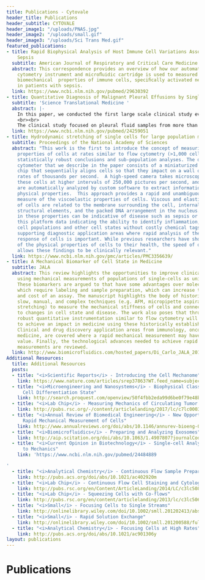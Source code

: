 ```yaml
---
title: Publications - Cytovale
header_title: Publications
header_subtitle: CYTOVALE
header_image1: "/uploads/PNAS.jpg"
header_image2: "/uploads/small.gif"
header_image3: "/uploads/Sci Trans Med.gif"
featured_publications:
- title: Rapid Biophysical Analysis of Host Immune Cell Variations Associated with
    Sepsis
  subtitle: American Journal of Respiratory and Critical Care Medicine
  abstract: This correspondence provides an overview of how our automated deformability
    cytometry instrument and microﬂuidic cartridge is used to measured shifts in the
    biomechanical  properties of immune cells, speciﬁcally activated neutrophils,
    in patients with sepsis.
  link: https://www.ncbi.nlm.nih.gov/pubmed/29630392
- title: Quantitative Diagnosis of Malignant Pleural Effusions by Single-Cell Mechanophenotyping
  subtitle: 'Science Translational Medicine '
  abstract: |-
    In this paper, we conducted the first large scale clinical study evaluating the use of cellular mechanical biomarkers from thousands of single-cells as a diagnostic.  The report provides evidence that the approach could reduce the need for diagnostic procedures associated with body fluid cytological analysis and the associated costs while improving accuracy over currently used methods. In a highlight article, Guck et al. describe the impact of our work “…this study marks a quantum leap in the clinical application of mechanical phenotyping… Tse and colleagues have opened a door to merging mechanics with medicine; now, it is well worth stepping through to explore what lies behind.”
    <br><br>
    The clinical study focused on pleural fluid samples from more than 100 patients in which we aimed to identify patients with malignant cells using our high-throughput mechanical phenotyping approach. Current screening of pleural fluid for cancer is costly, time-consuming, and often inconclusive. The detailed biophysical metrics we obtained from profiles of many single cells, along with machine learning approaches, allowed improved sensitivity over traditional cytology.  Some patient samples that were not identified as cancerous via traditional methods were found to be so through deformability cytometry, and these results were verified six months later. Because our approach does not require a trained pathologist, its potential benefits are even greater in areas where there is a lack of such specialists, such as rural areas or developing nations.
  link: https://www.ncbi.nlm.nih.gov/pubmed/24259051
- title: Hydrodynamic stretching of single cells for large population mechanical phenotyping
  subtitle: Proceedings of the National Academy of Sciences
  abstract: "This work is the first to introduce the concept of measuring mechanical
    properties of cells at rates similar to flow cytometry (>1,000 cells/sec), enabling
    statistically robust conclusions and sub-population analyses. The deformability
    cytometer that we describe in the paper consists of a miniaturized microfluidic
    chip that sequentially aligns cells so that they impact on a wall of fluid at
    rates of thousands per second.  A high-speed camera takes microscopic images of
    these cells at higher intervals of 250,000 pictures per second, and these images
    are automatically analyzed by custom software to extract information about cell
    physical properties.  This approach provides a rapid and unambiguous integrative
    measure of the viscoelastic properties of cells. Viscous and elastic properties
    of cells are related to the membrane surrounding the cell, internal cytoskeletal
    structural elements, and the packed DNA arrangement in the nucleus.  Variations
    in these properties can be indicative of disease such as sepsis or cancer. \n<br><br>\nUsing
    this platform data indicating the ability to identify inflammation, malignant
    cell populations and other cell states without costly chemical tags is reported,
    supporting diagnostic application areas where rapid analysis of the mechanical
    response of cells is important. While previous researchers have shown the relevance
    of the physical properties of cells to their health, the speed of our technique
    allows these findings to be clinically relevant."
  link: https://www.ncbi.nlm.nih.gov/pmc/articles/PMC3356639/
- title: A Mechanical Biomarker of Cell State in Medicine
  subtitle: JALA
  abstract: This review highlights the opportunities to improve clinical diagnostics
    using mechanical measurements of populations of single-cells as unique biomarkers.
    These biomarkers are argued to that have some advantages over molecular markers
    which require labeling and sample preparation, which can increase the complexity
    and cost of an assay. The manuscript highlights the body of historical work using
    slow, manual, and complex techniques (e.g. AFM, micropipette aspiration, and optical
    stretching) to measure the mechanical stiffness of cells and connect these metrics
    to changes in cell state and disease. The work also poses that throughput and
    robust quantitative instrumentation similar to flow cytometry will be necessary
    to achieve an impact in medicine using these historically established biomarkers.
    Clinical and drug discovery application areas from immunology, oncology, and regenerative
    medicine, are covered where a rapid mechanical measurement may have significant
    value. Finally, the technological advances needed to achieve rapid and robust
    measurements are reviewed.
  link: http://www.biomicrofluidics.com/hosted_papers/Di_Carlo_JALA_2012.pdf
Additional Resources:
  title: Additional Resources
  posts:
  - title: "<i>Scientific Reports</i> - Introducing the Cell Mechanome"
    link: https://www.nature.com/articles/srep37863?WT.feed_name=subjects_medical
  - title: "<i>Microengineering and Nanosystems</i> - Biophysical Classification of
      Cell Differentiation State"
    link: http://search.proquest.com/openview/50f4fbb2eda99d6be0f79e48b2e175a4/1?pq-origsite=gscholar&cbl=2041946
  - title: "<i>Lab Chip</i> - Measuring Mechanics of Circulating Tumor Cells"
    link: http://pubs.rsc.org/-/content/articlelanding/2017/lc/c7lc00038c#!divAbstract
  - title: "<i>Annual Review of Biomedical Engineering</i> - New Opportunities for
      Rapid Mechanical Measurement of Cells"
    link: http://www.annualreviews.org/doi/abs/10.1146/annurev-bioeng-071114-040545
  - title: "<i>Biomicrofluidics</i> - Preparing and Analyzing Exosomes"
    link: http://aip.scitation.org/doi/abs/10.1063/1.4907807?journalCode=bmf
  - title: "<i>Current Opinion in Biotechnology</i> - Single-cell Analysis from Molecules
      to Mechanics"
    link: 'https://www.ncbi.nlm.nih.gov/pubmed/24484889

'
  - title: "<i>Analytical Chemistry</i> - Continuous Flow Sample Preparation"
    link: http://pubs.acs.org/doi/abs/10.1021/ac402920m
  - title: "<i>Lab Chip</i> - Continuous Flow Cell Staining and Cytology"
    link: http://pubs.rsc.org/en/Content/ArticleLanding/2014/LC/c3lc50870f#!divAbstract
  - title: "<i>Lab Chip</i> - Squeezing Cells with Co-flows"
    link: http://pubs.rsc.org/en/content/articlelanding/2013/lc/c3lc50649e#!divAbstract
  - title: "<i>Small</i> - Focusing Cells to Single Streams"
    link: http://onlinelibrary.wiley.com/doi/10.1002/smll.201202413/abstract
  - title: "<i>Small</i> - Rapid Solution Exchange"
    link: http://onlinelibrary.wiley.com/doi/10.1002/smll.201200588/full
  - title: "<i>Analytical Chemistry</i> - Focusing Cells at High Rates"
    link: http://pubs.acs.org/doi/abs/10.1021/ac901306y
layout: publications
---
```


# Publications
